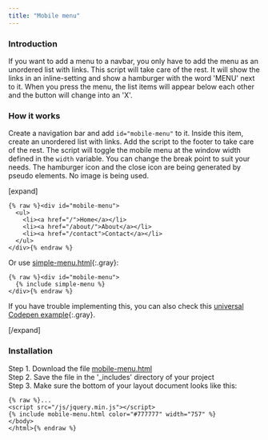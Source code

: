 ```yaml
---
title: "Mobile menu"
---
```


### Introduction

If you want to add a menu to a navbar, you only have to add the menu as an unordered list with links. This script will take care of the rest. It will show the links in an inline-setting and show a hamburger with the word 'MENU' next to it. When you press the menu, the list items will appear below each other and the button will change into an 'X'.

### How it works

Create a navigation bar and add `id="mobile-menu"` to it. Inside this item, create an unordered list with links. Add the script to the footer to take care of the rest. The script will toggle the mobile menu at the window width defined in the `width` variable. You can change the break point to suit your needs. The hamburger icon and the close icon are being generated by pseudo elements. No image is being used.

[expand]

```
{% raw %}<div id="mobile-menu">
  <ul>
    <li><a href="/">Home</a></li>
    <li><a href="/about/">About</a></li>
    <li><a href="/contact">Contact</a></li>
  </ul>
</div>{% endraw %}
```

Or use [simple-menu.html](/without-plugin/simple-menu){:.gray}:

```
{% raw %}<div id="mobile-menu">
  {% include simple-menu %}
</div>{% endraw %}
```

If you have trouble implementing this, you can also check this [universal Codepen example](https://codepen.io/anon/pen/eVZrow){:.gray}.

[/expand]

### Installation

Step 1. Download the file [mobile-menu.html](https://raw.githubusercontent.com/xtapo/jekyllcodex/gh-pages/_includes/mobile-menu.html)
<br />Step 2. Save the file in the '_includes' directory of your project
<br />Step 3. Make sure the bottom of your layout document looks like this:

```
{% raw %}...
<script src="/js/jquery.min.js"></script>
{% include mobile-menu.html color="#777777" width="757" %}
</body>
</html>{% endraw %}
```

